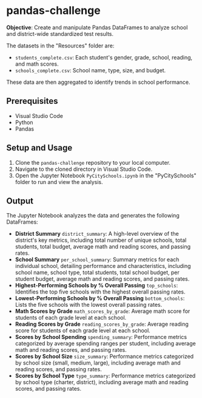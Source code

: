# pandas-challenge
**Objective**: Create and manipulate Pandas DataFrames to analyze school and district-wide standardized test results. 

The datasets in the "Resources" folder are:
- `students_complete.csv`: Each student's gender, grade, school, reading, and math scores.
- `schools_complete.csv`: School name, type, size, and budget.

These data are then aggregated to identify trends in school performance.

## Prerequisites
- Visual Studio Code
- Python
- Pandas

## Setup and Usage
1. Clone the `pandas-challenge` repository to your local computer.
2. Navigate to the cloned directory in Visual Studio Code.
3. Open the Jupyter Notebook `PyCitySchools.ipynb` in the "PyCitySchools" folder to run and view the analysis.

## Output
The Jupyter Notebook analyzes the data and generates the following DataFrames:
- **District Summary** `district_summary`: A high-level overview of the district's key metrics, including total number of unique schools, total students, total budget, average math and reading scores, and passing rates.
- **School Summary** `per_school_summary`: Summary metrics for each individual school, detailing performance and characteristics, including school name, school type, total students, total school budget, per student budget, average math and reading scores, and passing rates.
- **Highest-Performing Schools by % Overall Passing** `top_schools`: Identifies the top five schools with the highest overall passing rates.
- **Lowest-Performing Schools by % Overall Passing** `bottom_schools`: Lists the five schools with the lowest overall passing rates.
- **Math Scores by Grade** `math_scores_by_grade`: Average math score for students of each grade level at each school.
- **Reading Scores by Grade** `reading_scores_by_grade`: Average reading score for students of each grade level at each school.
- **Scores by School Spending** `spending_summary`: Performance metrics categorized by average spending ranges per student, including average math and reading scores, and passing rates.
- **Scores by School Size** `size_summary`: Performance metrics categorized by school size (small, medium, large), including average math and reading scores, and passing rates.
- **Scores by School Type** `type_summary`: Performance metrics categorized by school type (charter, district), including average math and reading scores, and passing rates.
